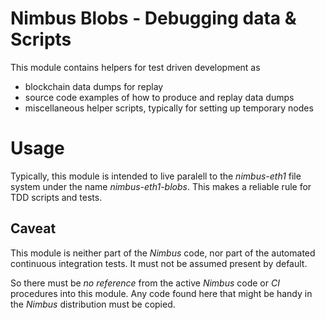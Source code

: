 # Nimbus Blobs - Debugging data & Scripts

This module contains helpers for test driven development as
- blockchain data dumps for replay
- source code examples of how to produce and replay data dumps
- miscellaneous helper scripts, typically for setting up temporary nodes

# Usage

Typically, this module is intended to live paralell to the *nimbus-eth1* file
system under the name *nimbus-eth1-blobs*. This makes a reliable rule for
TDD scripts and tests.

## Caveat

This module is neither part of the *Nimbus* code, nor part of the automated
continuous integration tests. It must not be assumed present by default.

So there must be *no reference* from the active *Nimbus* code or *CI* procedures
into this module. Any code found here that might be handy in the *Nimbus*
distribution must be copied.
